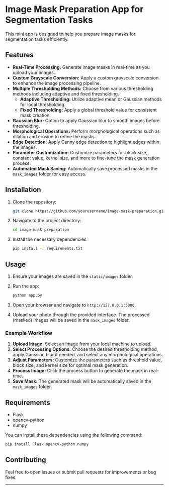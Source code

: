 
# Image Mask Preparation App for Segmentation Tasks

This mini app is designed to help you prepare image masks for segmentation tasks efficiently.

## Features

- **Real-Time Processing:** Generate image masks in real-time as you upload your images.
- **Custom Grayscale Conversion:** Apply a custom grayscale conversion to enhance the image processing pipeline.
- **Multiple Thresholding Methods:** Choose from various thresholding methods including adaptive and fixed thresholding.
  - **Adaptive Thresholding:** Utilize adaptive mean or Gaussian methods for local thresholding.
  - **Fixed Thresholding:** Apply a global threshold value for consistent mask creation.
- **Gaussian Blur:** Option to apply Gaussian blur to smooth images before thresholding.
- **Morphological Operations:** Perform morphological operations such as dilation and erosion to refine the masks.
- **Edge Detection:** Apply Canny edge detection to highlight edges within the images.
- **Parameter Customization:** Customize parameters for block size, constant value, kernel size, and more to fine-tune the mask generation process.
- **Automated Mask Saving:** Automatically save processed masks in the `mask_images` folder for easy access.

## Installation

1. Clone the repository:

    ```bash
    git clone https://github.com/yourusername/image-mask-preparation.git
    ```

2. Navigate to the project directory:

    ```bash
    cd image-mask-preparation
    ```

3. Install the necessary dependencies:

    ```bash
    pip install -r requirements.txt
    ```

## Usage

1. Ensure your images are saved in the `static/images` folder.

2. Run the app:

    ```bash
    python app.py
    ```

3. Open your browser and navigate to `http://127.0.0.1:5000`.

4. Upload your photo through the provided interface. The processed (masked) images will be saved in the `mask_images` folder.

### Example Workflow

1. **Upload Image:** Select an image from your local machine to upload.
2. **Select Processing Options:** Choose the desired thresholding method, apply Gaussian blur if needed, and select any morphological operations.
3. **Adjust Parameters:** Customize the parameters such as threshold value, block size, and kernel size for optimal mask generation.
4. **Process Image:** Click the process button to generate the mask in real-time.
5. **Save Mask:** The generated mask will be automatically saved in the `mask_images` folder.

## Requirements

- Flask
- opencv-python
- numpy

You can install these dependencies using the following command:

```bash
pip install Flask opencv-python numpy
```

## Contributing

Feel free to open issues or submit pull requests for improvements or bug fixes.

---

